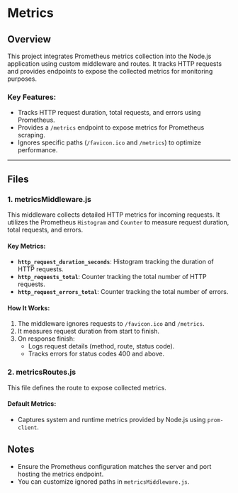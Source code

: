 # Metrics 

## Overview
This project integrates Prometheus metrics collection into the Node.js application using custom middleware and routes. It tracks HTTP requests and provides endpoints to expose the collected metrics for monitoring purposes.

### Key Features:
- Tracks HTTP request duration, total requests, and errors using Prometheus.
- Provides a `/metrics` endpoint to expose metrics for Prometheus scraping.
- Ignores specific paths (`/favicon.ico` and `/metrics`) to optimize performance.

---

## Files

### 1. **metricsMiddleware.js**
This middleware collects detailed HTTP metrics for incoming requests. It utilizes the Prometheus `Histogram` and `Counter` to measure request duration, total requests, and errors.

#### Key Metrics:
- **`http_request_duration_seconds`**: Histogram tracking the duration of HTTP requests.
- **`http_requests_total`**: Counter tracking the total number of HTTP requests.
- **`http_request_errors_total`**: Counter tracking the total number of errors.

#### How It Works:
1. The middleware ignores requests to `/favicon.ico` and `/metrics`.
2. It measures request duration from start to finish.
3. On response finish:
   - Logs request details (method, route, status code).
   - Tracks errors for status codes 400 and above.

### 2. **metricsRoutes.js**
This file defines the route to expose collected metrics.

#### Default Metrics:
- Captures system and runtime metrics provided by Node.js using `prom-client`.

## Notes
- Ensure the Prometheus configuration matches the server and port hosting the metrics endpoint.
- You can customize ignored paths in `metricsMiddleware.js`.


